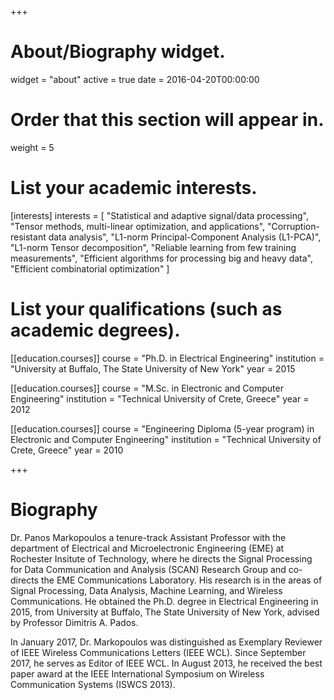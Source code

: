 +++
# About/Biography widget.
widget = "about"
active = true
date = 2016-04-20T00:00:00

# Order that this section will appear in.
weight = 5

# List your academic interests.
[interests]
  interests = [
"Statistical and adaptive signal/data processing",
"Tensor methods, multi-linear optimization, and applications",
"Corruption-resistant data analysis",
"L1-norm Principal-Component Analysis (L1-PCA)",
"L1-norm Tensor decomposition",
"Reliable learning from few training measurements",
"Efficient algorithms for processing big and heavy data",
"Efficient combinatorial optimization"
  ]

# List your qualifications (such as academic degrees).
[[education.courses]]
  course = "Ph.D. in Electrical Engineering"
  institution = "University at Buffalo, The State University of New York"
  year = 2015

[[education.courses]]
  course = "M.Sc. in Electronic and Computer Engineering"
  institution = "Technical University of Crete, Greece"
  year = 2012

[[education.courses]]
  course = "Engineering Diploma (5-year program) in Electronic and Computer Engineering"
  institution = "Technical University of Crete, Greece"
  year = 2010
 
+++

# Biography

Dr. Panos Markopoulos a tenure-track Assistant Professor with the department of Electrical and Microelectronic Engineering (EME) at Rochester Insitute of Technology, where he directs the Signal Processing for Data Communication and Analysis (SCAN) Research Group and co-directs the EME Communications Laboratory. His research is in the areas of Signal Processing, Data Analysis, Machine Learning, and Wireless Communications. He obtained the Ph.D. degree in Electrical Engineering in 2015, from University at Buffalo, The State University of New York, advised by Professor Dimitris A. Pados.

In January 2017, Dr. Markopoulos was distinguished as Exemplary Reviewer of IEEE Wireless Communications Letters (IEEE WCL). Since September 2017, he serves as Editor of IEEE WCL. In August 2013, he received the best paper award at the IEEE International Symposium on Wireless Communication Systems (ISWCS 2013).

